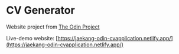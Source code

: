 # CV Generator

Website project from [The Odin Project](https://www.theodinproject.com/lessons/node-path-react-new-cv-application)

Live-demo website: [https://jaekang-odin-cvapplication.netlify.app/](https://jaekang-odin-cvapplication.netlify.app/)
